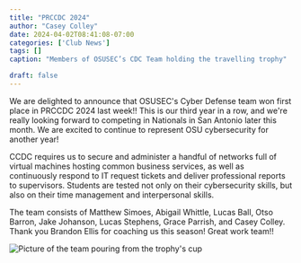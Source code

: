 ```yaml
---
title: "PRCCDC 2024"
author: "Casey Colley"
date: 2024-04-02T08:41:08-07:00
categories: ['Club News']
tags: []
caption: "Members of OSUSEC’s CDC Team holding the travelling trophy"

draft: false
---
```


We are delighted to announce that OSUSEC's Cyber Defense team won first place in PRCCDC 2024 last week!! This is our third year in a row, and we're really looking forward to competing in Nationals in San Antonio later this month. We are excited to continue to represent OSU cybersecurity for another year!

CCDC requires us to secure and administer a handful of networks full of virtual machines hosting common business services, as well as continuously respond to IT request tickets and deliver professional reports to supervisors. Students are tested not only on their cybersecurity skills, but also on their time management and interpersonal skills.

The team consists of Matthew Simoes, Abigail Whittle, Lucas Ball, Otso Barron, Jake Johanson, Lucas Stephens, Grace Parrish, and Casey Colley. Thank you Brandon Ellis for coaching us this season! Great work team!! 

![Picture of the team pouring from the trophy's cup](/blog/prccdc-2024-funny.jpg)

